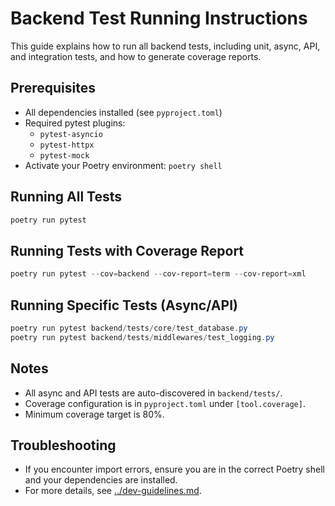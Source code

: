 # Backend Test Running Instructions

This guide explains how to run all backend tests, including unit, async, API, and integration tests, and how to generate coverage reports.

## Prerequisites
- All dependencies installed (see `pyproject.toml`)
- Required pytest plugins:
  - `pytest-asyncio`
  - `pytest-httpx`
  - `pytest-mock`
- Activate your Poetry environment: `poetry shell`

## Running All Tests
```powershell
poetry run pytest
```

## Running Tests with Coverage Report
```powershell
poetry run pytest --cov=backend --cov-report=term --cov-report=xml
```

## Running Specific Tests (Async/API)
```powershell
poetry run pytest backend/tests/core/test_database.py
poetry run pytest backend/tests/middlewares/test_logging.py
```

## Notes
- All async and API tests are auto-discovered in `backend/tests/`.
- Coverage configuration is in `pyproject.toml` under `[tool.coverage]`.
- Minimum coverage target is 80%.

## Troubleshooting
- If you encounter import errors, ensure you are in the correct Poetry shell and your dependencies are installed.
- For more details, see [../dev-guidelines.md](../dev-guidelines.md).
